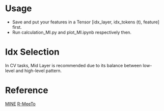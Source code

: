 # Usage
- Save and put your features in a Tensor [idx_layer, idx_tokens (t), feature] first.
- Run calculation_MI.py and plot_MI.ipynb respectively then.

# Idx Selection
In CV tasks, Mid Layer is recommended due to its balance between low-level and high-level pattern.

# Reference
[MINE](https://proceedings.mlr.press/v80/belghazi18a.html)
[R-MeeTo]()